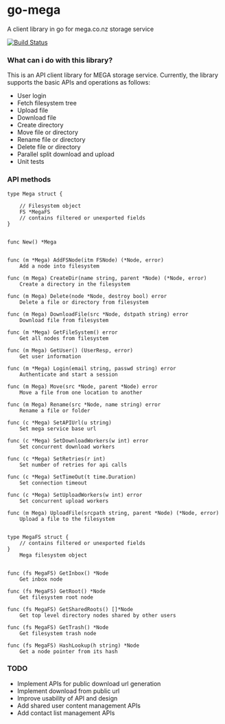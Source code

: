 go-mega
=======

A client library in go for mega.co.nz storage service

[![Build Status](https://secure.travis-ci.org/t3rm1n4l/go-mega.png?branch=master)](http://travis-ci.org/t3rm1n4l/go-mega)

### What can i do with this library?
This is an API client library for MEGA storage service. Currently, the library supports the basic APIs and operations as follows:
  - User login
  - Fetch filesystem tree
  - Upload file
  - Download file
  - Create directory
  - Move file or directory
  - Rename file or directory
  - Delete file or directory
  - Parallel split download and upload
  - Unit tests

### API methods
    type Mega struct {

        // Filesystem object
        FS *MegaFS
        // contains filtered or unexported fields
    }


    func New() *Mega


    func (m *Mega) AddFSNode(itm FSNode) (*Node, error)
        Add a node into filesystem

    func (m Mega) CreateDir(name string, parent *Node) (*Node, error)
        Create a directory in the filesystem

    func (m Mega) Delete(node *Node, destroy bool) error
        Delete a file or directory from filesystem

    func (m Mega) DownloadFile(src *Node, dstpath string) error
        Download file from filesystem

    func (m *Mega) GetFileSystem() error
        Get all nodes from filesystem

    func (m Mega) GetUser() (UserResp, error)
        Get user information

    func (m *Mega) Login(email string, passwd string) error
        Authenticate and start a session

    func (m Mega) Move(src *Node, parent *Node) error
        Move a file from one location to another

    func (m Mega) Rename(src *Node, name string) error
        Rename a file or folder

    func (c *Mega) SetAPIUrl(u string)
        Set mega service base url

    func (c *Mega) SetDownloadWorkers(w int) error
        Set concurrent download workers

    func (c *Mega) SetRetries(r int)
        Set number of retries for api calls

    func (c *Mega) SetTimeOut(t time.Duration)
        Set connection timeout

    func (c *Mega) SetUploadWorkers(w int) error
        Set concurrent upload workers

    func (m Mega) UploadFile(srcpath string, parent *Node) (*Node, error)
        Upload a file to the filesystem


    type MegaFS struct {
        // contains filtered or unexported fields
    }
        Mega filesystem object


    func (fs MegaFS) GetInbox() *Node
        Get inbox node

    func (fs MegaFS) GetRoot() *Node
        Get filesystem root node

    func (fs MegaFS) GetSharedRoots() []*Node
        Get top level directory nodes shared by other users

    func (fs MegaFS) GetTrash() *Node
        Get filesystem trash node

    func (fs MegaFS) HashLookup(h string) *Node
        Get a node pointer from its hash
        
### TODO
  - Implement APIs for public download url generation
  - Implement download from public url
  - Improve usability of API and design
  - Add shared user content management APIs
  - Add contact list management APIs

